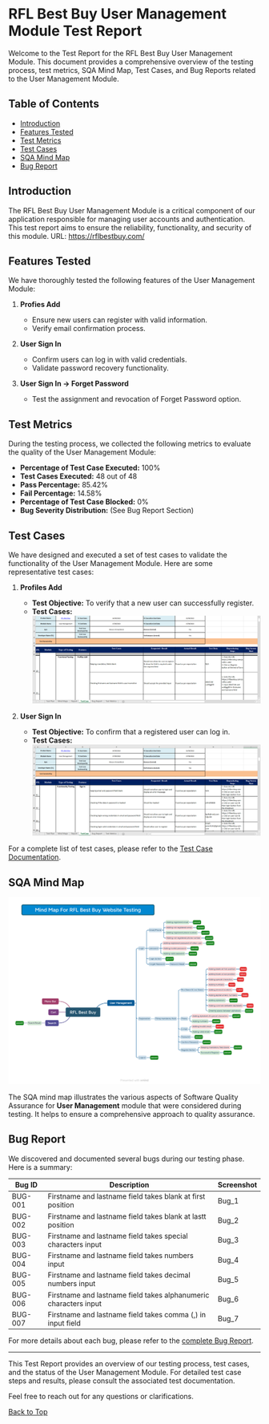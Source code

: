 # RFL Best Buy User Management Module Test Report

Welcome to the Test Report for the RFL Best Buy User Management Module. This document provides a comprehensive overview of the testing process, test metrics, SQA Mind Map, Test Cases, and Bug Reports related to the User Management Module.

## Table of Contents
- [Introduction](#introduction)
- [Features Tested](#features-tested)
- [Test Metrics](#test-metrics)
- [Test Cases](#test-cases)
- [SQA Mind Map](#sqa-mind-map)
- [Bug Report](#bug-report)

## Introduction
The RFL Best Buy User Management Module is a critical component of our application responsible for managing user accounts and authentication. This test report aims to ensure the reliability, functionality, and security of this module. URL: https://rflbestbuy.com/

## Features Tested
We have thoroughly tested the following features of the User Management Module:

1. **Profies Add**
   - Ensure new users can register with valid information.
   - Verify email confirmation process.

2. **User Sign In**
   - Confirm users can log in with valid credentials.
   - Validate password recovery functionality.

3. **User Sign In -> Forget Password**
   - Test the assignment and revocation of Forget Password option.

## Test Metrics
During the testing process, we collected the following metrics to evaluate the quality of the User Management Module:

- **Percentage of Test Case Executed:** 100%
- **Test Cases Executed:** 48 out of 48
- **Pass Percentage:** 85.42%
- **Fail Percentage:** 14.58%
- **Percentage of Test Case Blocked:** 0%
- **Bug Severity Distribution:** (See Bug Report Section)

## Test Cases
We have designed and executed a set of test cases to validate the functionality of the User Management Module. Here are some representative test cases:

1. **Profiles Add**
   - **Test Objective:** To verify that a new user can successfully register.
   - **Test Cases:**
     ![Profiles Add Test Cases](Screenshots/profiles_add.png)

2. **User Sign In**
   - **Test Objective:** To confirm that a registered user can log in.
   - **Test Cases:**
     ![Sign In Test Cases](Screenshots/sign_in.png)

For a complete list of test cases, please refer to the [Test Case Documentation](RFL_Best_Buy.xlsx).

## SQA Mind Map
![SQA Mind Map](Mindmap/mindmap.png)

The SQA mind map illustrates the various aspects of Software Quality Assurance for **User Management** module that were considered during testing. It helps to ensure a comprehensive approach to quality assurance.

## Bug Report
We discovered and documented several bugs during our testing phase. Here is a summary:

| Bug ID | Description | Screenshot |
| ------ | ----------- | -------- |
| BUG-001 | Firstname and lastname field takes blank at first position | Bug_1 |
| BUG-002 | Firstname and lastname field takes blank at lastt position | Bug_2 | 
| BUG-003 | Firstname and lastname field takes special characters input | Bug_3 | 
| BUG-004 | Firstname and lastname field takes numbers input | Bug_4 |
| BUG-005 | Firstname and lastname field takes decimal numbers input | Bug_5 |
| BUG-006 | Firstname and lastname field takes alphanumeric characters input | Bug_6 |
| BUG-007 | Firstname and lastname field takes comma (,) in input field | Bug_7 |

For more details about each bug, please refer to the [complete Bug Report](bug_report.md).

---

This Test Report provides an overview of our testing process, test cases, and the status of the User Management Module. For detailed test case steps and results, please consult the associated test documentation.

Feel free to reach out for any questions or clarifications.

[Back to Top](#rfl-best-buy-user-management-module-test-report)
